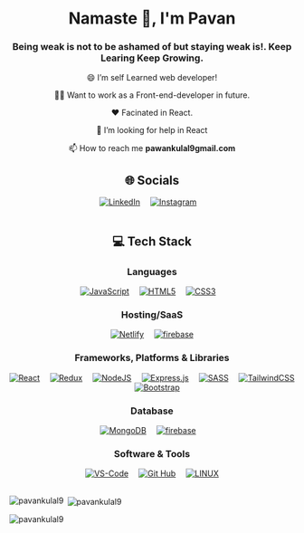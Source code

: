 <h1 align="center">Namaste 🙏, I'm Pavan</h1>
<h3 align="center">Being weak is not to be ashamed of but staying weak is!. Keep Learing Keep Growing.</h3>

<div align="center">
😄 I’m self Learned web developer!
      
👨‍💻 Want to work as a Front-end-developer in future.
      
❤️ Facinated in React.
      
 🤝 I’m looking for help in React
    
📫 How to reach me **pawankulal9gmail.com**
</div>



<div align="center">
<h2>🌐 Socials</h2>
  <a href="https://linkedin.com/in/pavan-kulal"><img src="https://skillicons.dev/icons?i=linkedin" alt="LinkedIn"></a>&emsp;
<!--   <a href="https://discord.gg/https://discord.gg/hRJFFTQ4"><img src="https://skillicons.dev/icons?i=discord" alt="Discord"></a>&emsp; -->
  <a href="https://instagram.com/p_a_v_a_n_k_l"><img src="https://skillicons.dev/icons?i=instagram" alt="Instagram"></a>&emsp;
<!--   <a href="https://twitter.com/RahulJSaliaan"><img src="https://skillicons.dev/icons?i=twitter" alt="Twitter"></a>&emsp; -->
<!--   <a href="https://stackoverflow.com/users/22302321"><img src="https://skillicons.dev/icons?i=stackoverflow" alt="Stack Overflow"></a>&emsp; -->
<!--   <a href="https://codepen.io/Rahul-J-the-encoder"><img src="https://skillicons.dev/icons?i=gmail" alt="Codepen"></a> -->
</div><br>

<div align="center">
<h2>💻 Tech Stack</h2>
  <h3>Languages</h3>
  <a href="https://developer.mozilla.org/en-US/docs/Web/JavaScript"><img src="https://skillicons.dev/icons?i=js" alt="JavaScript" /></a>&emsp;
<!--   <a href="https://www.typescriptlang.org/docs/"><img src="https://skillicons.dev/icons?i=ts" alt="TypeScript" /></a>&emsp; -->
  <a href="https://developer.mozilla.org/en-US/docs/Web/HTML"><img src="https://skillicons.dev/icons?i=html" alt="HTML5" /></a>&emsp;
  <a href="https://developer.mozilla.org/en-US/docs/Web/CSS"><img src="https://skillicons.dev/icons?i=css" alt="CSS3" /></a>&emsp;
<!--   <a href="https://docs.oracle.com/en/java/"><img src="https://skillicons.dev/icons?i=java" alt="Java" /></a> -->

  <h3>Hosting/SaaS</h3>
  <a href="https://docs.netlify.com/"><img src="https://skillicons.dev/icons?i=netlify" alt="Netlify" /></a>&emsp;
  <a href="https://vercel.com/docs"><img src="https://skillicons.dev/icons?i=firebase" alt="firebase" /></a>

  <h3>Frameworks, Platforms & Libraries</h3>
  <a href="https://legacy.reactjs.org/docs/getting-started.html"><img src="https://skillicons.dev/icons?i=react" alt="React" /></a>&emsp;
  <a href="https://redux.js.org/introduction/getting-started"><img src="https://skillicons.dev/icons?i=redux" alt="Redux" /></a>&emsp;
<!--   <a href="https://redux.js.org/introduction/getting-started"><img src="https://skillicons.dev/icons?i=react_Query" alt="react_query" /></a>&emsp; -->
  <!-- <a href="https://nextjs.org/docs"><img src="https://skillicons.dev/icons?i=next" alt="NextJS" /></a>&emsp; -->
  <a href="https://nodejs.org/en/docs"><img src="https://skillicons.dev/icons?i=nodejs" alt="NodeJS" /></a>&emsp;
  <a href="https://expressjs.com/"><img src="https://skillicons.dev/icons?i=express" alt="Express.js" /></a>&emsp;
<!--   <a href="https://styled-components.com/docs"><img src="https://skillicons.dev/icons?i=styledcomponents" alt="Styled Components" /></a>&emsp; -->
  <a href="https://sass-lang.com/documentation/"><img src="https://skillicons.dev/icons?i=sass" alt="SASS" /></a>&emsp;
  <a href="https://tailwindcss.com/docs/installation"><img src="https://skillicons.dev/icons?i=tailwind" alt="TailwindCSS" /></a>&emsp;
  <a href="https://getbootstrap.com/docs/5.3/getting-started/introduction/"><img src="https://skillicons.dev/icons?i=bootstrap" alt="Bootstrap" /></a>

  <h3>Database</h3>
  <a href="https://www.mongodb.com/docs/"><img src="https://skillicons.dev/icons?i=mongodb" alt="MongoDB" /></a>&emsp;
  <a href="https://supabase.com/docs"><img src="https://skillicons.dev/icons?i=firebase" alt="firebase" /></a>&emsp;
<!--   <a href="https://dev.mysql.com/doc/"><img src="https://skillicons.dev/icons?i=mysql" alt="MySQL" /></a> -->

  <h3>Software & Tools</h3>
  <a href="https://code.visualstudio.com/docs"><img src="https://skillicons.dev/icons?i=vscode" alt="VS-Code" /></a>&emsp;
<!--   <a href="https://vitejs.dev/guide/"><img src="https://skillicons.dev/icons?i=vite" alt="Vite" /></a>&emsp; -->
<!--   <a href="https://git-scm.com/doc"><img src="https://skillicons.dev/icons?i=git" alt="Git" /></a>&emsp; -->
  <a href="https://github.com/rahuljsaliaan"><img src="https://skillicons.dev/icons?i=github" alt="Git Hub" /></a>&emsp;
<!--   <a href="https://help.figma.com/hc/en-us"><img src="https://skillicons.dev/icons?i=figma" alt="Figma" /></a>&emsp; -->
  <a href="https://www.linux.org/"><img src="https://skillicons.dev/icons?i=linux" alt="LINUX" /></a> 
  <!-- <a href="https://babeljs.io/docs/"><img src="https://skillicons.dev/icons?i=babel" alt="babel" /></a>
  <a href="https://webpack.js.org/concepts/"><img src="https://skillicons.dev/icons?i=webpack" alt="WebPack" /></a> -->
</div><br>


<p><img align="left" src="https://github-readme-stats.vercel.app/api/top-langs?username=pavankulal9&theme=react&show_icons=true&locale=en&layout=compact" alt="pavankulal9" /></p>

<p>&nbsp;<img align="center" src="https://github-readme-stats.vercel.app/api?username=pavankulal9&theme=react&show_icons=true&locale=en" alt="pavankulal9" /></p>

<p><img align="center" src="https://github-readme-streak-stats.herokuapp.com/?user=pavankulal9&theme=react&" alt="pavankulal9" /></p>
